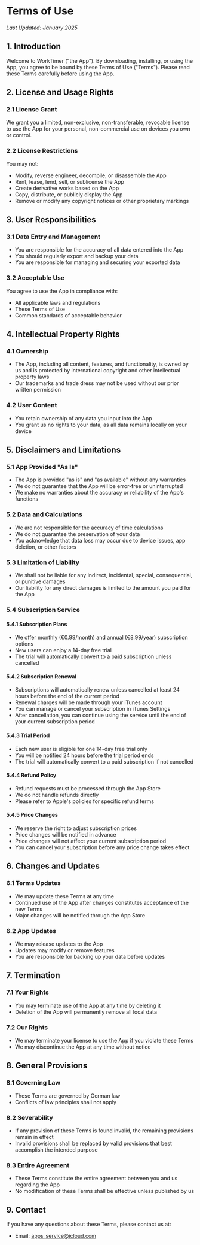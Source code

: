 # Terms of Use

*Last Updated: January 2025*

## 1. Introduction

Welcome to WorkTimer ("the App"). By downloading, installing, or using the App, you agree to be bound by these Terms of Use ("Terms"). Please read these Terms carefully before using the App.

## 2. License and Usage Rights

### 2.1 License Grant
We grant you a limited, non-exclusive, non-transferable, revocable license to use the App for your personal, non-commercial use on devices you own or control.

### 2.2 License Restrictions
You may not:
- Modify, reverse engineer, decompile, or disassemble the App
- Rent, lease, lend, sell, or sublicense the App
- Create derivative works based on the App
- Copy, distribute, or publicly display the App
- Remove or modify any copyright notices or other proprietary markings

## 3. User Responsibilities

### 3.1 Data Entry and Management
- You are responsible for the accuracy of all data entered into the App
- You should regularly export and backup your data
- You are responsible for managing and securing your exported data

### 3.2 Acceptable Use
You agree to use the App in compliance with:
- All applicable laws and regulations
- These Terms of Use
- Common standards of acceptable behavior

## 4. Intellectual Property Rights

### 4.1 Ownership
- The App, including all content, features, and functionality, is owned by us and is protected by international copyright and other intellectual property laws
- Our trademarks and trade dress may not be used without our prior written permission

### 4.2 User Content
- You retain ownership of any data you input into the App
- You grant us no rights to your data, as all data remains locally on your device

## 5. Disclaimers and Limitations

### 5.1 App Provided "As Is"
- The App is provided "as is" and "as available" without any warranties
- We do not guarantee that the App will be error-free or uninterrupted
- We make no warranties about the accuracy or reliability of the App's functions

### 5.2 Data and Calculations
- We are not responsible for the accuracy of time calculations
- We do not guarantee the preservation of your data
- You acknowledge that data loss may occur due to device issues, app deletion, or other factors

### 5.3 Limitation of Liability
- We shall not be liable for any indirect, incidental, special, consequential, or punitive damages
- Our liability for any direct damages is limited to the amount you paid for the App

### 5.4 Subscription Service

#### 5.4.1 Subscription Plans
- We offer monthly (€0.99/month) and annual (€8.99/year) subscription options
- New users can enjoy a 14-day free trial
- The trial will automatically convert to a paid subscription unless cancelled

#### 5.4.2 Subscription Renewal
- Subscriptions will automatically renew unless cancelled at least 24 hours before the end of the current period
- Renewal charges will be made through your iTunes account
- You can manage or cancel your subscription in iTunes Settings
- After cancellation, you can continue using the service until the end of your current subscription period

#### 5.4.3 Trial Period
- Each new user is eligible for one 14-day free trial only
- You will be notified 24 hours before the trial period ends
- The trial will automatically convert to a paid subscription if not cancelled

#### 5.4.4 Refund Policy
- Refund requests must be processed through the App Store
- We do not handle refunds directly
- Please refer to Apple's policies for specific refund terms

#### 5.4.5 Price Changes
- We reserve the right to adjust subscription prices
- Price changes will be notified in advance
- Price changes will not affect your current subscription period
- You can cancel your subscription before any price change takes effect

## 6. Changes and Updates

### 6.1 Terms Updates
- We may update these Terms at any time
- Continued use of the App after changes constitutes acceptance of the new Terms
- Major changes will be notified through the App Store

### 6.2 App Updates
- We may release updates to the App
- Updates may modify or remove features
- You are responsible for backing up your data before updates

## 7. Termination

### 7.1 Your Rights
- You may terminate use of the App at any time by deleting it
- Deletion of the App will permanently remove all local data

### 7.2 Our Rights
- We may terminate your license to use the App if you violate these Terms
- We may discontinue the App at any time without notice

## 8. General Provisions

### 8.1 Governing Law
- These Terms are governed by German law
- Conflicts of law principles shall not apply

### 8.2 Severability
- If any provision of these Terms is found invalid, the remaining provisions remain in effect
- Invalid provisions shall be replaced by valid provisions that best accomplish the intended purpose

### 8.3 Entire Agreement
- These Terms constitute the entire agreement between you and us regarding the App
- No modification of these Terms shall be effective unless published by us

## 9. Contact

If you have any questions about these Terms, please contact us at:
- Email: apps_service@icloud.com 
